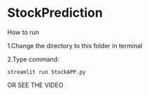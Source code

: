 # StockPrediction
How to run

1.Change the directory to this folder in terminal

2.Type command:

    streamlit run StockAPP.py
OR SEE THE VIDEO
